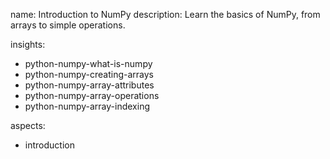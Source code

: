 name: Introduction to NumPy 
description: Learn the basics of NumPy, from arrays to simple operations.

insights:
  - python-numpy-what-is-numpy
  - python-numpy-creating-arrays
  - python-numpy-array-attributes
  - python-numpy-array-operations
  - python-numpy-array-indexing

aspects:
- introduction
